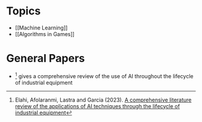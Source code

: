 # Topics
* [[Machine Learning]]
* [[Algorithms in Games]]

# General Papers 
* [^Elahi_2023] gives a comprehensive review of the use of AI throughout the lifecycle of industrial equipment
  
  [^Elahi_2023]: Elahi, Afolaranmi, Lastra and Garcia (2023). [A comprehensive literature review of the applications of AI techniques through the lifecycle of industrial equipment](https://link.springer.com/article/10.1007/s44163-023-00089-x#Sec15)